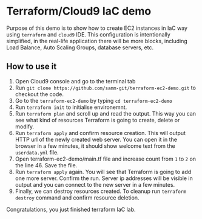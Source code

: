 # Terraform/Cloud9 IaC demo

Purpose of this demo is to show how to create EC2 instances in IaC way using
`terraform` and `cloud9` IDE. This configuration is intentionally simplified,
in the real-life application there will be more blocks, including Load Balance,
Auto Scaling Groups, database servers, etc.


## How to use it

1. Open Cloud9 console and go to the terminal tab
1. Run `git clone https://github.com/samm-git/terraform-ec2-demo.git` to checkout the code.
1. Go to the `terraform-ec2-demo` by typing `cd terraform-ec2-demo`
1. Run `terraform init` to initialise environemnt.
1. Run `terraform plan` and scroll up and read the output. This way you can see what kind of resources Terraform is going to create, delete or modify.
1. Run `terraform apply` and confirm resource creation. This will output HTTP url of the newly created web server. You can open it in the browser in a few minutes, it should show welcome text from the `userdata.yml` file.
1. Open terraform-ec2-demo/main.tf file and increase count from `1` to `2` on the line 46. Save the file.
1. Run `terraform apply` again. You will see that Terraform is going to add one more server. Confirm the run. Server ip addresses will be visible in output and you can connect to the new server in a few minutes.
1. Finally, we can destroy resources created. To cleanup run `terraform destroy` command and confirm resource deletion.

Congratulations, you just finished terraform IaC lab. 

